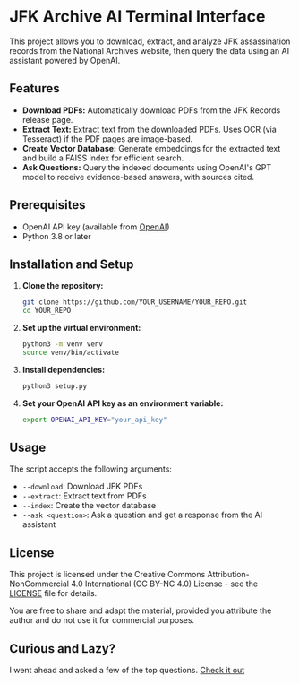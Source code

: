 # JFK Archive AI Terminal Interface

This project allows you to download, extract, and analyze JFK assassination records from the National Archives website, then query the data using an AI assistant powered by OpenAI.

## Features

- **Download PDFs:** Automatically download PDFs from the JFK Records release page.
- **Extract Text:** Extract text from the downloaded PDFs. Uses OCR (via Tesseract) if the PDF pages are image-based.
- **Create Vector Database:** Generate embeddings for the extracted text and build a FAISS index for efficient search.
- **Ask Questions:** Query the indexed documents using OpenAI's GPT model to receive evidence-based answers, with sources cited.

## Prerequisites

- OpenAI API key (available from [OpenAI](https://platform.openai.com/account/api-keys))
- Python 3.8 or later

## Installation and Setup

1. **Clone the repository:**
    ```bash
    git clone https://github.com/YOUR_USERNAME/YOUR_REPO.git
    cd YOUR_REPO
    ```

2. **Set up the virtual environment:**
    ```bash
    python3 -m venv venv
    source venv/bin/activate 
    ```

4. **Install dependencies:**
    ```bash
    python3 setup.py
    ```

5. **Set your OpenAI API key as an environment variable:**
    ```bash
    export OPENAI_API_KEY="your_api_key" 
    ```

## Usage

The script  accepts the following arguments:

- `--download`: Download JFK PDFs
- `--extract`: Extract text from PDFs
- `--index`: Create the vector database
- `--ask <question>`: Ask a question and get a response from the AI assistant

## License

This project is licensed under the Creative Commons Attribution-NonCommercial 4.0 International (CC BY-NC 4.0) License - see the [LICENSE](LICENSE) file for details.

You are free to share and adapt the material, provided you attribute the author and do not use it for commercial purposes.

## Curious and Lazy?

I went ahead and asked a few of the top questions. [Check it out](TLDR.md)
